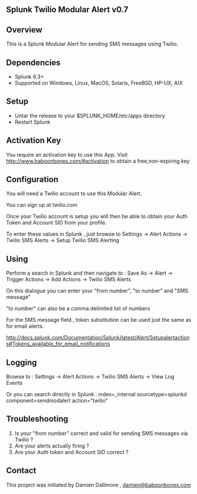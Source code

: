 ## Splunk Twilio Modular Alert v0.7

## Overview

This is a Splunk Modular Alert for sending SMS messages using Twilio.

## Dependencies

* Splunk 6.3+
* Supported on Windows, Linux, MacOS, Solaris, FreeBSD, HP-UX, AIX

## Setup

* Untar the release to your $SPLUNK_HOME/etc/apps directory
* Restart Splunk

## Activation Key

You require an activation key to use this App. Visit http://www.baboonbones.com/#activation to obtain a free,non-expiring key

## Configuration

You will need a Twilio account to use this Modular Alert.

You can sign up at twilio.com

Once your Twilio account is setup you will then be able to obtain your Auth Token and Account SID from your profile.

To enter these values in Splunk , just browse to Settings -> Alert Actions -> Twilio SMS Alerts -> Setup Twilio SMS Alerting

## Using

Perform a search in Splunk and then navigate to : Save As -> Alert -> Trigger Actions -> Add Actions -> Twilio SMS Alerts

On this dialogue you can enter your "from number", "to number" and "SMS message"

"to number" can also be a comma delimited list of numbers

For the SMS message field , token substitution can be used just the same as for email alerts.

http://docs.splunk.com/Documentation/Splunk/latest/Alert/Setupalertactions#Tokens_available_for_email_notifications


## Logging

Browse to : Settings -> Alert Actions -> Twilio SMS Alerts -> View Log Events

Or you can search directly in Splunk : index=_internal sourcetype=splunkd component=sendmodalert action="twilio"


## Troubleshooting

1) Is your "from number" correct and valid for sending SMS messages via Twilio ?
2) Are your alerts actually firing ?
3) Are your Auth token and Account SID correct ?

## Contact

This project was initiated by Damien Dallimore , damien@baboonbones.com

